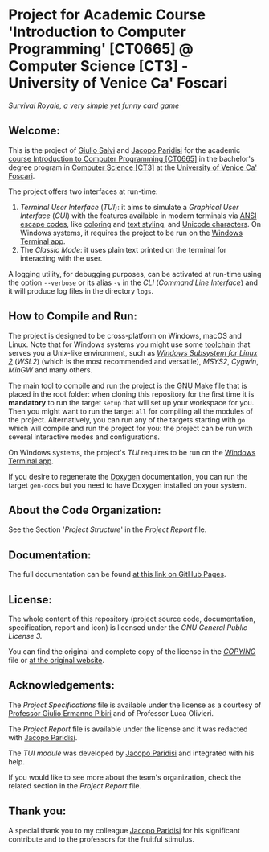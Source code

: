 # Project for Academic Course 'Introduction to Computer Programming' [CT0665] @ Computer Science [CT3] - University of Venice Ca' Foscari

*Survival Royale, a very simple yet funny card game*

## Welcome:

This is the project of [Giulio Salvi](https://github.com/GiulioSalvi) and [Jacopo Paridisi](https://github.com/jajo-coder) for the academic [course Introduction to Computer Programming [CT0665]](https://www.unive.it/data/course/521402) in the bachelor's degree program in [Computer Science [CT3]](https://www.unive.it/web/en/12090/home) at the [University of Venice Ca&#39; Foscari](https://unive.it).

The project offers two interfaces at run-time:

1. *Terminal User Interface* (*TUI*): it aims to simulate a *Graphical User Interface* (*GUI*) with the features available in modern terminals via [ANSI escape codes](https://en.wikipedia.org/wiki/ANSI_escape_code), like [coloring](https://en.wikipedia.org/wiki/ANSI_escape_code#Colors) and [text styling](https://en.wikipedia.org/wiki/ANSI_escape_code#Select_Graphic_Rendition_parameters), and [Unicode characters](https://en.wikipedia.org/wiki/Unicode). On Windows systems, it requires the project to be run on the [Windows Terminal app](https://apps.microsoft.com/detail/9n0dx20hk701).
2. The *Classic Mode*: it uses plain text printed on the terminal for interacting with the user.

A logging utility, for debugging purposes, can be activated at run-time using the option `--verbose` or its alias `-v` in the *CLI* (*Command Line Interface*) and it will produce log files in the directory `logs`.

## How to Compile and Run:

The project is designed to be cross-platform on Windows, macOS and Linux. Note that for Windows systems you might use some [toolchain](https://en.wikipedia.org/wiki/Toolchain) that serves you a Unix-like environment, such as *[Windows Subsystem for Linux 2](https://en.wikipedia.org/wiki/Windows_Subsystem_for_Linux)* (*WSL2*) (which is the most recommended and versatile), *MSYS2*, *Cygwin*, *MinGW* and many others.

The main tool to compile and run the project is the [GNU Make](https://en.wikipedia.org/wiki/Make_(software)) file that is placed in the root folder: when cloning this repository for the first time it is **mandatory** to run the target `setup` that will set up your workspace for you. Then you might want to run the target `all` for compiling all the modules of the project. Alternatively, you can run any of the targets starting with `go` which will compile and run the project for you: the project can be run with several interactive modes and configurations.

On Windows systems, the project's *TUI* requires to be run on the [Windows Terminal app](https://apps.microsoft.com/detail/9n0dx20hk701).

If you desire to regenerate the [Doxygen](https://en.wikipedia.org/wiki/Doxygen) documentation, you can run the target `gen-docs` but you need to have Doxygen installed on your system.

## About the Code Organization:

See the Section '*Project Structure*' in the *Project Report* file.

## Documentation:

The full documentation can be found [at this link on GitHub Pages](https://giuliosalvi.github.io/SurvivalRoyale).

## License:

The whole content of this repository (project source code, documentation, specification, report and icon) is licensed under the *GNU General Public License 3.*

You can find the original and complete copy of the license in the *[COPYING](COPYING)* file or [at the original website](https://www.gnu.org/licenses/).

## Acknowledgements:

The *Project Specifications* file is available under the license as a courtesy of [Professor Giulio Ermanno Pibiri](https://github.com/jermp) and of Professor Luca Olivieri.

The *Project Report* file is available under the license and it was redacted with [Jacopo Paridisi](https://github.com/jajo-coder).

The *TUI module* was developed by [Jacopo Paridisi](https://github.com/jajo-coder) and integrated with his help.

If you would like to see more about the team's organization, check the related section in the *Project Report* file.

## Thank you:

A special thank you to my colleague [Jacopo Paridisi](https://github.com/jajo-coder) for his significant contribute and to the professors for the fruitful stimulus.
